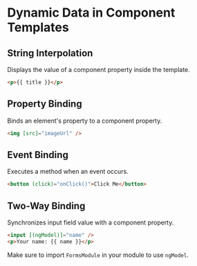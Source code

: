 # Dynamic Data in Component Templates

## String Interpolation
Displays the value of a component property inside the template.
```html
<p>{{ title }}</p>
```

## Property Binding
Binds an element's property to a component property.
```html
<img [src]="imageUrl" />
```

## Event Binding
Executes a method when an event occurs.
```html
<button (click)="onClick()">Click Me</button>
```

## Two-Way Binding
Synchronizes input field value with a component property.
```html
<input [(ngModel)]="name" />
<p>Your name: {{ name }}</p>
```

Make sure to import `FormsModule` in your module to use `ngModel`.